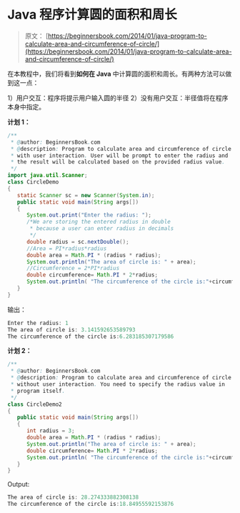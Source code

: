 # Java 程序计算圆的面积和周长

> 原文： [https://beginnersbook.com/2014/01/java-program-to-calculate-area-and-circumference-of-circle/](https://beginnersbook.com/2014/01/java-program-to-calculate-area-and-circumference-of-circle/)

在本教程中，我们将看到**如何在 Java** 中计算圆的面积和周长。有两种方法可以做到这一点：

1）用户交互：程序将提示用户输入圆的半径
2）没有用户交互：半径值将在程序本身中指定。

**计划 1：**

```java
/**
 * @author: BeginnersBook.com
 * @description: Program to calculate area and circumference of circle
 * with user interaction. User will be prompt to enter the radius and 
 * the result will be calculated based on the provided radius value.
 */
import java.util.Scanner;
class CircleDemo
{
   static Scanner sc = new Scanner(System.in);
   public static void main(String args[])
   {
      System.out.print("Enter the radius: ");
      /*We are storing the entered radius in double
       * because a user can enter radius in decimals
       */
      double radius = sc.nextDouble();
      //Area = PI*radius*radius
      double area = Math.PI * (radius * radius);
      System.out.println("The area of circle is: " + area);
      //Circumference = 2*PI*radius
      double circumference= Math.PI * 2*radius;
      System.out.println( "The circumference of the circle is:"+circumference) ;
   }
}
```

输出：

```java
Enter the radius: 1
The area of circle is: 3.141592653589793
The circumference of the circle is:6.283185307179586
```

**计划 2：**

```java
/**
 * @author: BeginnersBook.com
 * @description: Program to calculate area and circumference of circle
 * without user interaction. You need to specify the radius value in 
 * program itself.
 */
class CircleDemo2
{
   public static void main(String args[])
   {
      int radius = 3;
      double area = Math.PI * (radius * radius);
      System.out.println("The area of circle is: " + area);
      double circumference= Math.PI * 2*radius;
      System.out.println( "The circumference of the circle is:"+circumference) ;
   }
}
```

Output:

```java
The area of circle is: 28.274333882308138
The circumference of the circle is:18.84955592153876
```